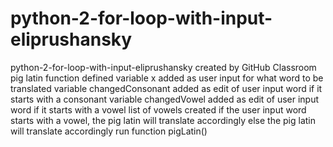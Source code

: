 # python-2-for-loop-with-input-eliprushansky
python-2-for-loop-with-input-eliprushansky created by GitHub Classroom
pig latin function defined
variable x added as user input for what word to be translated
variable changedConsonant added as edit of user input word if it starts with a consonant
variable changedVowel added as edit of user input word if it starts with a vowel
list of vowels created
if the user input word starts with a vowel, the pig latin will translate accordingly
else the pig latin will translate accordingly
run function pigLatin()
